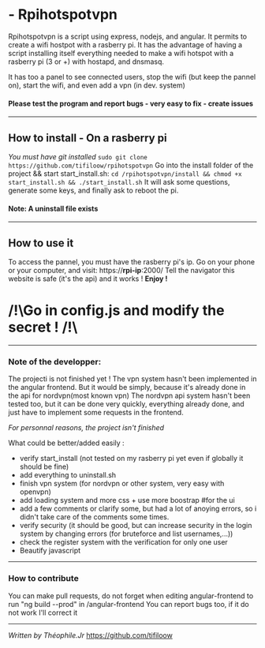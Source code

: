 # - **Rpihotspotvpn**
Rpihotspotvpn is a script using express, nodejs, and angular.
It permits to create a wifi hostpot with a rasberry pi.
It has the advantage of having a script installing itself everything needed to make a wifi hotspot with a rasberry pi (3 or +) with hostapd, and dnsmasq.

It has too a panel to see connected users, stop the wifi (but keep the pannel on), start the wifi, and even add a vpn (in dev. system)

#### Please test the program and report bugs - very easy to fix - create issues 

---
## How to install - On a rasberry pi
*You must have git installed*
`sudo git clone https://github.com/tifiloow/rpihotspotvpn`
Go into the install folder of the project && start start_install.sh:
`cd /rpihotspotvpn/install && chmod +x start_install.sh && ./start_install.sh`
It will ask some questions, generate some keys,  and finally ask to reboot the pi.
#### Note: A uninstall file exists

---
## How to use it
To access the pannel, you must have the rasberry pi's ip.
Go on your phone or your computer, and visit:
https://**rpi-ip**:2000/
Tell the navigator this website is safe (it's the api) and it works !
**Enjoy !**
# /!\Go in config.js and modify the secret ! /!\
---
### Note of the developper:
The projecti is not finished yet !
The vpn system hasn't been implemented in the angular frontend.
But it would be simply, because it's already done in the api for nordvpn(most known vpn)
The nordvpn api system hasn't been tested too, but it can be done very quickly, everything already done, and just have to implement some requests in the frontend.

*For personnal reasons, the project isn't finished*

What could be better/added easily : 
- verify start_install (not tested on my rasberry pi yet even if globally it should be fine)
- add everything to uninstall.sh
- finish vpn system (for nordvpn or other system, very easy with openvpn)
- add loading system and more css + use more boostrap #for the ui
- add a few comments or clarify some, but had a lot of anoying errors, so i didn't take care of the comments some times.
- verify security (it should be good, but can increase security in the login system by changing errors (for bruteforce and list usernames,...))
- check the register system with the verification for only one user
- Beautify javascript


-------------------
### How to contribute

You can make pull requests, do not forget when editing angular-frontend to run "ng build --prod" in /angular-frontend
You can report bugs too, if it do not work I'll correct it

-------------------

*Written by Théophile.Jr*
https://github.com/tifiloow